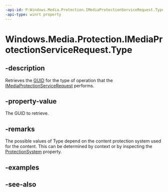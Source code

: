 ```yaml
---
-api-id: P:Windows.Media.Protection.IMediaProtectionServiceRequest.Type
-api-type: winrt property
---
```


<!-- Property syntax
public System.Guid Type { get; }
-->

# Windows.Media.Protection.IMediaProtectionServiceRequest.Type

## -description
Retrieves the [GUID](/windows/win32/api/guiddef/ns-guiddef-guid) for the type of operation that the [IMediaProtectionServiceRequest](imediaprotectionservicerequest.md) performs.

## -property-value
The GUID to retrieve.

## -remarks
The possible values of Type depend on the content protection system used for the content. This can be determined by context or by inspecting the [ProtectionSystem](imediaprotectionservicerequest_protectionsystem.md) property.

## -examples

## -see-also
